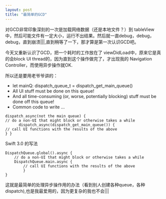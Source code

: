 ```yaml
---
layout: post
title: "最简单的GCD"
---
```



对GCD非常印象深刻的一次是加载网络数据（还是本地文件？）到 tableView 中，然后可能文件有一定大小，运行不出结果。然后就一直debug，debug，debug，直到崩溃\|\|\|,直到稍等了一下，那才算是第一次认识GCD吧。

今天又重新认识了GCD，把一个耗时的工作放在了 viewDidLoad中，原来它是真的会block UI thread的，因为直到这个操作做完了，才出现我的 Navigation Controller，而使用异步操作就OK.

所以还是要用老爷爷讲的：

- let mainQ: dispatch\_queue\_t = dispatch\_get\_main\_queue()- All UI stuff must be done on this queue!- And all time-consuming (or, worse, potentially blocking) stuff must be done off this queue!
- Common code to write ...


```dispatch_async(not the main queue) {// do a non-UI that might block or otherwise takes a while      dispatch_async(dispatch_get_main_queue()) {// call UI functions with the results of the above} }
```


Swift 3.0 的写法


```
DispatchQueue.global().async {
    // do a non-UI that might block or otherwise takes a while    DispatchQueue.main.async {
        // call UI functions with the results of the above
        }
}
```

这就是最简单的处理异步操作用的办法（看到别人创建各种queue，各种dispatch),也是我最爱用的，因为更复杂的我也不会\|\|\|